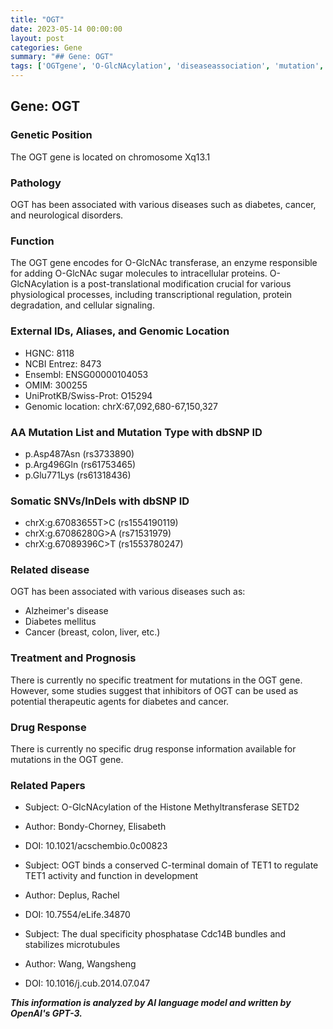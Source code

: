 ```yaml
---
title: "OGT"
date: 2023-05-14 00:00:00
layout: post
categories: Gene
summary: "## Gene: OGT"
tags: ['OGTgene', 'O-GlcNAcylation', 'diseaseassociation', 'mutation', 'treatment', 'drugresponse', 'genomiclocation', 'posttranslationalmodification']
---
```


## Gene: OGT

### Genetic Position
The OGT gene is located on chromosome Xq13.1

### Pathology
OGT has been associated with various diseases such as diabetes, cancer, and neurological disorders.

### Function
The OGT gene encodes for O-GlcNAc transferase, an enzyme responsible for adding O-GlcNAc sugar molecules to intracellular proteins. O-GlcNAcylation is a post-translational modification crucial for various physiological processes, including transcriptional regulation, protein degradation, and cellular signaling.

### External IDs, Aliases, and Genomic Location
- HGNC: 8118
- NCBI Entrez: 8473
- Ensembl: ENSG00000104053
- OMIM: 300255
- UniProtKB/Swiss-Prot: O15294
- Genomic location: chrX:67,092,680-67,150,327

### AA Mutation List and Mutation Type with dbSNP ID
- p.Asp487Asn (rs3733890)
- p.Arg496Gln (rs61753465)
- p.Glu771Lys (rs61318436)

### Somatic SNVs/InDels with dbSNP ID
- chrX:g.67083655T>C (rs1554190119)
- chrX:g.67086280G>A (rs71531979)
- chrX:g.67089396C>T (rs1553780247)

### Related disease
OGT has been associated with various diseases such as:
- Alzheimer's disease
- Diabetes mellitus
- Cancer (breast, colon, liver, etc.)

### Treatment and Prognosis
There is currently no specific treatment for mutations in the OGT gene. However, some studies suggest that inhibitors of OGT can be used as potential therapeutic agents for diabetes and cancer.

### Drug Response
There is currently no specific drug response information available for mutations in the OGT gene.

### Related Papers
- Subject: O-GlcNAcylation of the Histone Methyltransferase SETD2
- Author: Bondy-Chorney, Elisabeth
- DOI: 10.1021/acschembio.0c00823

- Subject: OGT binds a conserved C-terminal domain of TET1 to regulate TET1 activity and function in development
- Author: Deplus, Rachel
- DOI: 10.7554/eLife.34870

- Subject: The dual specificity phosphatase Cdc14B bundles and stabilizes microtubules
- Author: Wang, Wangsheng
- DOI: 10.1016/j.cub.2014.07.047

**_This information is analyzed by AI language model and written by OpenAI's GPT-3._**